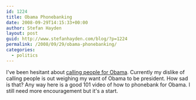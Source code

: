 ```yaml
---
id: 1224
title: Obama Phonebanking
date: 2008-09-29T14:15:33+00:00
author: Stefan Hayden
layout: post
guid: http://www.stefanhayden.com/blog/?p=1224
permalink: /2008/09/29/obama-phonebanking/
categories:
  - politics
---
```

I've been hesitant about <a href="http://www.youtube.com/watch?v=-F1hYHnFnUk">calling people for Obama</a>. Currently my dislike of calling people is out weighing my want of Obama to be president. How sad is that? Any way here is a good 101 video of how to phonebank for Obama. I still need more encouragement but it's a start.

<object width="425" height="344"><param name="movie" value="http://www.youtube.com/v/-F1hYHnFnUk&hl=en&fs=1"></param><param name="allowFullScreen" value="true"></param><embed src="http://www.youtube.com/v/-F1hYHnFnUk&hl=en&fs=1" type="application/x-shockwave-flash" allowfullscreen="true" width="425" height="344"></embed></object>
